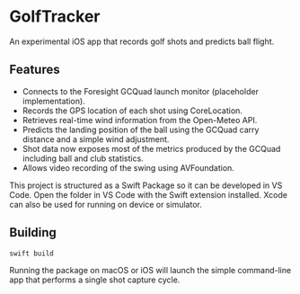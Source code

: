 # GolfTracker

An experimental iOS app that records golf shots and predicts ball flight.

## Features

- Connects to the Foresight GCQuad launch monitor (placeholder implementation).
- Records the GPS location of each shot using CoreLocation.
- Retrieves real-time wind information from the Open-Meteo API.
- Predicts the landing position of the ball using the GCQuad carry distance and
  a simple wind adjustment.
- Shot data now exposes most of the metrics produced by the GCQuad including
  ball and club statistics.
- Allows video recording of the swing using AVFoundation.

This project is structured as a Swift Package so it can be developed in VS Code.
Open the folder in VS Code with the Swift extension installed. Xcode can also be
used for running on device or simulator.

## Building

```bash
swift build
```

Running the package on macOS or iOS will launch the simple command-line app that
performs a single shot capture cycle.
